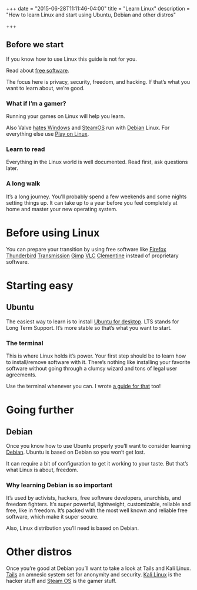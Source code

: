 +++
date = "2015-06-28T11:11:46-04:00"
title = "Learn Linux"
description = "How to learn Linux and start using Ubuntu, Debian and other distros"

+++

## Before we start

If you know how to use Linux this guide is not for you.

Read about [free software](/what-is-free-software/).

The focus here is privacy, security, freedom, and hacking. If that’s what you want to learn about, we’re good.

### What if I’m a gamer?

Running your games on Linux will help you learn.

Also Valve [hates Windows](http://www.forbes.com/sites/erikkain/2012/07/26/windows-8-is-a-catastrophe-according-to-gabe-newell-valve-hedging-with-steam-on-linux/) and [SteamOS](https://en.wikipedia.org/wiki/SteamOS) run with [Debian](http://www.debian.org) Linux. For everything else use [Play on Linux](https://www.playonlinux.com/en/).

### Learn to read

Everything in the Linux world is well documented. Read first, ask questions later.

### A long walk

It’s a long journey. You’ll probably spend a few weekends and some nights setting things up. It can take up to a year before you feel completely at home and master your new operating system.

# Before using Linux

You can prepare your transition by using free software like [Firefox](https://www.mozilla.org/en-US/firefox/new/) [Thunderbird](https://www.mozilla.org/en-US/thunderbird/) [Transmission](http://www.transmissionbt.com/) [Gimp](http://www.gimp.org/) [VLC](https://www.videolan.org/vlc/) [Clementine](https://www.clementine-player.org/) instead of proprietary software.

# Starting easy

## Ubuntu

The easiest way to learn is to install [Ubuntu for desktop](http://www.ubuntu.com/download/desktop). LTS stands for Long Term Support. It’s more stable so that’s what you want to start.

### The terminal

This is where Linux holds it’s power. Your first step should be to learn how to install/remove software with it. There’s nothing like installing your favorite software without going through a clumsy wizard and tons of legal user agreements.

Use the terminal whenever you can. I wrote [a guide for that](/learn-linux-terminal/) too!

# Going further

## Debian

Once you know how to use Ubuntu properly you’ll want to consider learning [Debian](http://www.debian.org). Ubuntu is based on Debian so you won’t get lost.

It can require a bit of configuration to get it working to your taste. But that’s what Linux is about, freedom.

### Why learning Debian is so important

It’s used by activists, hackers, free software developers, anarchists, and freedom fighters. It’s super powerful, lightweight, customizable, reliable and free, like in freedom. It’s packed with the most well known and reliable free software, which make it super secure.

Also, Linux distribution you’ll need is based on Debian.

# Other distros

Once you’re good at Debian you’ll want to take a look at Tails and Kali Linux. [Tails](https://tails.boum.org/) an amnesic system set for anonymity and security. [Kali Linux](https://en.wikipedia.org/wiki/Kali_Linux) is the hacker stuff and [Steam OS](http://store.steampowered.com/steamos) is the gamer stuff.
